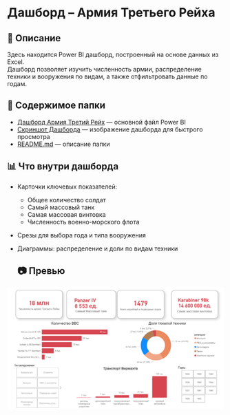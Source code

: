 # Дашборд – Армия Третьего Рейха  

## 📌 Описание  
Здесь находится Power BI дашборд, построенный на основе данных из Excel.  
Дашборд позволяет изучить численность армии, распределение техники и вооружения по видам, а также отфильтровать данные по годам.  

## 📂 Содержимое папки  
- [Дашборд Армия Третий Рейх](./Дашборд_Армия_Третий_Рейх.pbix) — основной файл Power BI  
- [Скриншот Дашборда](./Скриншот%20Дашборда.png) — изображение дашборда для быстрого просмотра  
- [README.md](./README.md) — описание папки 

## 📊 Что внутри дашборда  
- Карточки ключевых показателей:  
  - Общее количество солдат  
  - Самый массовый танк  
  - Самая массовая винтовка  
  - Численность военно-морского флота  
- Срезы для выбора года и типа вооружения  
- Диаграммы: распределение и доли по видам техники

  ## 📷 Превью
![Скрин дашборда](./Скриншот%20Дашборда.png)
